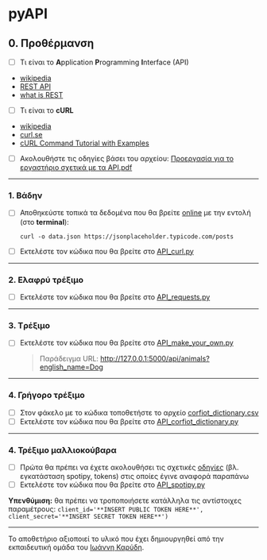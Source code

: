 # pyAPI

## 0. Προθέρμανση
- [ ] Τι είναι το **A**pplication **P**rogramming **I**nterface (API)
* [wikipedia](https://en.wikipedia.org/wiki/API)
* [REST API](https://www.redhat.com/en/topics/api/what-is-a-rest-api)
* [what is REST](https://restfulapi.net/)

- [ ] Τι είναι το **cURL**
* [wikipedia](https://en.wikipedia.org/wiki/CURL)
* [curl.se](https://curl.se/)
* [cURL Command Tutorial with Examples](https://github.com/diogenisAl/pyAPI/blob/main/additional_files/cURL%20Command%20Tutorial%20with%20Examples.pdf)

- [ ] Ακολουθήστε τις οδηγίες βάσει του αρχείου: [Προεργασία για το εργαστήριο σχετικά με τα API.pdf](https://github.com/diogenisAl/pyAPI/blob/main/additional_files/%CE%A0%CF%81%CE%BF%CE%B5%CF%81%CE%B3%CE%B1%CF%83%CE%AF%CE%B1%20%CE%B3%CE%B9%CE%B1%20%CF%84%CE%BF%20%CE%B5%CF%81%CE%B3%CE%B1%CF%83%CF%84%CE%AE%CF%81%CE%B9%CE%BF%20%CF%83%CF%87%CE%B5%CF%84%CE%B9%CE%BA%CE%AC%20%CE%BC%CE%B5%20%CF%84%CE%B1%20API.pdf)

---

### 1. Βάδην
- [ ] Αποθηκεύστε τοπικά τα δεδομένα που θα βρείτε [online](https://jsonplaceholder.typicode.com/posts) με την εντολή (στο **terminal**):

    `curl -o data.json https://jsonplaceholder.typicode.com/posts`

- [ ] Εκτελέστε τον κώδικα που θα βρείτε στο [API_curl.py](https://github.com/diogenisAl/pyAPI/blob/main/source_code/API_curl.py)

---

### 2. Ελαφρύ τρέξιμο
- [ ] Εκτελέστε τον κώδικα που θα βρείτε στο [API_requests.py](https://github.com/diogenisAl/pyAPI/blob/main/source_code/API_requests.py)

---

### 3. Tρέξιμο
- [ ] Εκτελέστε τον κώδικα που θα βρείτε στο [API_make_your_own.py](https://github.com/diogenisAl/pyAPI/blob/main/source_code/API_make_your_own.py)
    > Παράδειγμα URL: http://127.0.0.1:5000/api/animals?english_name=Dog

---

### 4. Γρήγορο τρέξιμο
- [ ] Στον φάκελο με το κώδικα τοποθετήστε το αρχείο [corfiot_dictionary.csv](https://github.com/diogenisAl/pyAPI/blob/main/additional_files/corfiot_dictionary.csv)
- [ ] Εκτελέστε τον κώδικα που θα βρείτε στο [API_corfiot_dictionary.py](https://github.com/diogenisAl/pyAPI/blob/main/source_code/API_corfiot_dictionary.py)

---

### 4. Τρέξιμο μαλλιοκούβαρα
- [ ] Πρώτα θα πρέπει να έχετε ακολουθήσει τις σχετικές [οδηγίες](https://github.com/diogenisAl/pyAPI/blob/main/additional_files/%CE%A0%CF%81%CE%BF%CE%B5%CF%81%CE%B3%CE%B1%CF%83%CE%AF%CE%B1%20%CE%B3%CE%B9%CE%B1%20%CF%84%CE%BF%20%CE%B5%CF%81%CE%B3%CE%B1%CF%83%CF%84%CE%AE%CF%81%CE%B9%CE%BF%20%CF%83%CF%87%CE%B5%CF%84%CE%B9%CE%BA%CE%AC%20%CE%BC%CE%B5%20%CF%84%CE%B1%20API.pdf) (βλ. εγκατάσταση spotipy, tokens) στις οποίες έγινε αναφορά παραπάνω
- [ ] Εκτελέστε τον κώδικα που θα βρείτε στο [API_spotipy.py](https://github.com/diogenisAl/pyAPI/blob/main/source_code/API_spotipy.py)

**Υπενθύμιση:** θα πρέπει να τροποποιήσετε κατάλληλα τις αντίστοιχες παραμέτρους:
`client_id='**INSERT PUBLIC TOKEN HERE**',`
`client_secret='**INSERT SECRET TOKEN HERE**')`


---

Το αποθετήριο αξιοποιεί το υλικό που έχει δημιουργηθεί από την εκπαιδευτική ομάδα του [Ιωάννη Καρύδη](https://github.com/ioanniskarydis).
